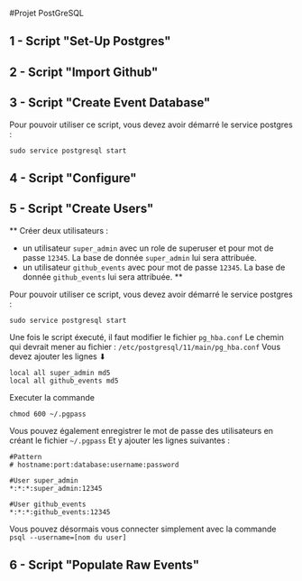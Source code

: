 #Projet PostGreSQL

## 1 - Script "Set-Up Postgres"

## 2 - Script "Import Github"

## 3 - Script "Create Event Database" 
Pour pouvoir utiliser ce script, vous devez avoir démarré le service postgres : 
```
sudo service postgresql start
```

## 4 - Script "Configure"


## 5 - Script "Create Users" 

**
Créer deux utilisateurs : 
- un utilisateur `super_admin` avec un role de superuser et pour mot de passe `12345`. La base de donnée `super_admin` lui sera attribuée. 
- un utilisateur `github_events` avec pour mot de passe `12345`. La base de donnée `github_events` lui sera attribuée. 
**

Pour pouvoir utiliser ce script, vous devez avoir démarré le service postgres : 
```
sudo service postgresql start
```

Une fois le script éxecuté, il faut modifier le fichier `pg_hba.conf`
Le chemin qui devrait mener au fichier : `/etc/postgresql/11/main/pg_hba.conf`
Vous devez ajouter les lignes ⬇

```
local all super_admin md5 
local all github_events md5 
```
Executer la commande 
```
chmod 600 ~/.pgpass
```


Vous pouvez également enregistrer le mot de passe des utilisateurs en créant le fichier `~/.pgpass`
Et y ajouter les lignes suivantes : 

```
#Pattern 
# hostname:port:database:username:password

#User super_admin
*:*:*:super_admin:12345

#User github_events
*:*:*:github_events:12345
```


Vous pouvez désormais vous connecter simplement avec la commande `psql --username=[nom du user]`

## 6 - Script "Populate Raw Events"